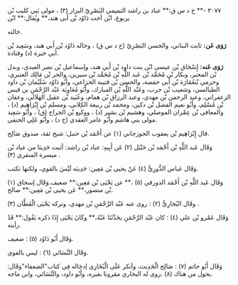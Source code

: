 ٣٠٧٧ -** خ د س ق:** عباد بن راشد التميمي البَصْرِيّ البزاز (٣) ، مولى بَنِي كليب بْن يربوع، ابْن أخت دَاوُد بْن أَبي هند،** ويُقال:** ابْن

خالته.

**رَوَى عَن:** ثابت البناني، والحسن البَصْرِيّ (خ د س ق) ، وخاله دَاوُد بْن أَبي هند، وسَعِيد بْن أَبي خيرة (د) وقتادة.

**رَوَى عَنه:** إِسْحَاق بْن عيسى ابْن بنت داود بْن أَبي هند، وإسماعيل بْن نصر العبدي، وبدل بْن المحبر، وبكار بْن مُحَمَّد بْن عَبد اللَّهِ بْن مُحَمَّد بْن سيرين، والحر بْن مَالِك العنبري، وحرمي بْنعُمَارَة بْن أَبي حفصة، والحسن بْن قتيبة الخزاعي، وأَبُو دَاوُد سُلَيْمان بْن داود الطيالسي، وشعيب بْن حرب، وعَبْد اللَّهِ بْن المبارك، وأَبُو مُعَاوِيَة عَبْد الرَّحْمَنِ بن قيس الزعفراني، وعبد الرحمن بْن مهدي، وعبد الرزاق بْن همام، وعُبَيد بْن عقيل الهلالي، وعفان بْن مُسْلِم، وأَبُو نعيم الفضل بْن دكين، ومحمد بْن ربيعة الكِلابي، ومسلم بْن إِبْرَاهِيم (د) ، والمعافى بْن عِمْران الموصلي، وهشيم بْن بشير (د) ، ووكيع بْن الجراح (ق) ، وأَبُو سَعِيد مولى بني هاشم وأَبُو عامر العقدي (خ د) ، وأَبُو عَلِي الحنفي.

قال إِبْرَاهِيم بْن يعقوب الجوزجاني (١) عن أَحْمَد بْن حنبل: شيخ ثقة، صدوق صَالِح.

وَقَال عَبد اللَّهِ بْن أَحْمَد بْن حَنْبَل (٢) عَن أَبِيهِ: عباد بْن راشد: أثبت حَدِيثا من عباد بْن ميسرة المنقري (٣) .

وَقَال عَباس الدُّورِيُّ (٤) عَنْ يحيى بْن مَعِين: حَدِيثه لَيْسَ بالقوي، ولكنها تكتب.

وَقَال عَبد اللَّهِ بْن أَحْمَد الدورقي (٥) ،** عن يَحْيَى بْن مَعِين:** ضعيف.وَقَال إسحاق (١) بْن منصور،** عَن يحيى بْن مَعِين:** صالح.

وقَال البُخارِيُّ (٢) : روى عنه عَبْد الرَّحْمَنِ بْن مهدي، وتركه يَحْيَى الْقَطَّان (٣) .

وَقَال عَمْرو بْن علي (٤) : كان عَبْد الرَّحْمَنِ يحَدَّثَنَا عَنْهُ،** وكَانَ يَحْيَى إِذَا ذكره يَقُول:** قَدْ رأيته.

وَقَال أَبُو دَاوُد (٥) : ضعيف.

وَقَال النَّسَائي (٦) : ليس بالقوي.

وَقَال أَبُو حاتم (٧) : صَالِح الْحَدِيث، وأنكر عَلَى الْبُخَارِي إدخاله فِي كتاب"الضعفاء"وَقَال: يحول من هناك (٨) .روى له البخاري مقرونا بغيره، وأَبُو داود، والنَّسَائي، وابن ماجه.